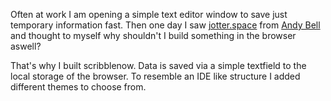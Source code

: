Often at work I am opening a simple text editor window to save just temporary information fast. 
Then one day I saw [jotter.space](https://jotter.space) from [Andy Bell](https://andy-bell.co.uk/) and thought to myself why shouldn't I build something in the browser aswell? 

That's why I built scribblenow. Data is saved via a simple textfield to the local storage of the browser.
To resemble an IDE like structure I added different themes to choose from.

